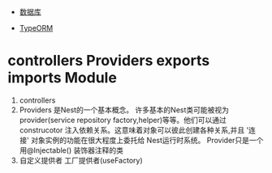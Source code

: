 - [数据库](https://docs.nestjs.cn/9/techniques?id=%e6%95%b0%e6%8d%ae%e5%ba%93)

* [TypeORM](https://docs.nestjs.cn/9/recipes?id=typeorm)


#  controllers Providers  exports imports Module
1. controllers
2. Providers 是Nest的一个基本概念。 许多基本的Nest类可能被视为provider(service repository factory,helper)等等。他们可以通过 construcotor 注入依赖关系。这意味着对象可以彼此创建各种关系,并且 '连接' 对象实例的功能在很大程度上委托给 Nest运行时系统。 Provider只是一个用@Injectable() 装饰器注释的类
3. 自定义提供者  工厂提供者(useFactory)